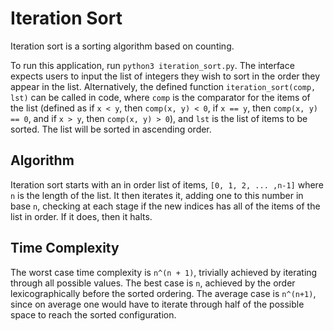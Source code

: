 
# Iteration Sort
Iteration sort is a sorting algorithm based on counting.

To run this application, run `python3 iteration_sort.py`. The interface expects users to input the list of integers they wish to sort in the order they appear in the list. Alternatively, the defined function `iteration_sort(comp, lst)` can be called in code, where `comp` is the comparator for the items of the list (defined as if `x < y`, then `comp(x, y) < 0`, if `x == y`, then `comp(x, y) == 0`, and if `x > y`, then `comp(x, y) > 0`), and `lst` is the list of items to be sorted. The list will be sorted in ascending order.

## Algorithm

Iteration sort starts with an in order list of items, `[0, 1, 2, ... ,n-1]` where `n` is the length of the list. It then iterates it, adding one to this number in base `n`, checking at each stage if the new indices has all of the items of the list in order. If it does, then it halts. 

## Time Complexity

The worst case time complexity is `n^(n + 1)`, trivially achieved by iterating through all possible values. The best case is `n`, achieved by the order lexicographically before the sorted ordering. The average case is `n^(n+1)`, since on average one would have to iterate through half of the possible space to reach the sorted configuration.
